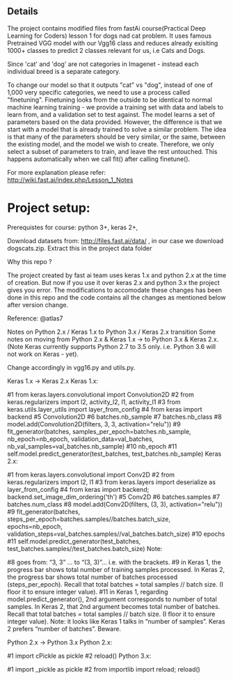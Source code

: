 
## Details

The project contains modified files from fastAi course(Practical Deep Learning for Coders) lesson 1 for dogs nad cat problem. It uses famous Pretrained VGG model with our Vgg16 class and reduces already exisiting 1000+ classes to predict 2 classes relevant for us, i.e Cats and Dogs.

Since 'cat' and 'dog' are not categories in Imagenet - instead each individual breed is a separate category.

To change our model so that it outputs "cat" vs "dog", instead of one of 1,000 very specific categories, we need to use a process called "finetuning". Finetuning looks from the outside to be identical to normal machine learning training - we provide a training set with data and labels to learn from, and a validation set to test against. The model learns a set of parameters based on the data provided. However, the difference is that we start with a model that is already trained to solve a similar problem. The idea is that many of the parameters should be very similar, or the same, between the existing model, and the model we wish to create. Therefore, we only select a subset of parameters to train, and leave the rest untouched. This happens automatically when we call fit() after calling finetune().


For more explanation please refer: http://wiki.fast.ai/index.php/Lesson_1_Notes 

# Project setup:

Prerequistes for course: python 3+, keras 2+, 

Download datasets from: http://files.fast.ai/data/ , in our case we download dogscats.zip. Extract this in the project data folder



Why this repo ?

The project created by fast ai team uses keras 1.x and python 2.x at the time of creation. But now if you use it over keras 2.x and python 3.x the project gives you error. The modifications to accomodate these changes has been done in this repo and the code contains all the changes as mentioned below after version change.

Reference: @atlas7

Notes on Python 2.x / Keras 1.x to Python 3.x / Keras 2.x transition
Some notes on moving from Python 2.x & Keras 1.x -> to Python 3.x & Keras 2.x. (Note Keras currently supports Python 2.7 to 3.5 only. i.e. Python 3.6 will not work on Keras - yet).

Change accordingly in vgg16.py and utils.py.

Keras 1.x -> Keras 2.x
Keras 1.x:

#1 from keras.layers.convolutional import Convolution2D
#2 from keras.regularizers import l2, activity_l2, l1, activity_l1
#3 from keras.utils.layer_utils import layer_from_config
#4 from keras import backend
#5 Convolution2D
#6 batches.nb_sample
#7 batches.nb_class
#8 model.add(Convolution2D(filters, 3, 3, activation="relu"))
#9 fit_generator(batches, samples_per_epoch=batches.nb_sample, nb_epoch=nb_epoch, validation_data=val_batches, nb_val_samples=val_batches.nb_sample)
#10 nb_epoch
#11 self.model.predict_generator(test_batches, test_batches.nb_sample)
Keras 2.x:

#1 from keras.layers.convolutional import Conv2D
#2 from keras.regularizers import l2, l1
#3 from keras.layers import deserialize as layer_from_config
#4 from keras import backend; backend.set_image_dim_ordering('th')
#5 Conv2D
#6 batches.samples
#7 batches.num_class
#8 model.add(Conv2D(filters, (3, 3), activation="relu"))
#9 fit_generator(batches, steps_per_epoch=batches.samples//batches.batch_size, epochs=nb_epoch, validation_steps=val_batches.samples//val_batches.batch_size)
#10 epochs
#11 self.model.predict_generator(test_batches, test_batches.samples//test_batches.batch_size)
Note:

#8 goes from: “3, 3” … to “(3, 3)”… i.e. with the brackets.
#9 in Keras 1, the progress bar shows total number of training samples processed. In Keras 2, the progress bar shows total number of batches processed (steps_per_epoch). Recall that total batches = total samples // batch size. (I floor it to ensure integer value).
#11 in Keras 1, regarding model.predict_generator(), 2nd argument corresponds to number of total samples. In Keras 2, that 2nd argument becomes total number of batches. Recall that total batches = total samples // batch size. (I floor it to ensure integer value).
Note: it looks like Keras 1 talks in “number of samples”. Keras 2 prefers “number of batches”. Beware.

Python 2.x -> Python 3.x
Python 2.x:

#1 import cPickle as pickle
#2 reload()
Python 3.x:

#1 import _pickle as pickle
#2 from importlib import reload; reload()